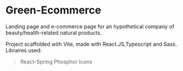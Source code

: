 # Green-Ecommerce

Landing page and e-commerce page for an hypothetical company of beauty/health-related natural products.

Project scaffolded with Vite, made with React.JS,Typescript and Sass.
Libraires used: 
>React-Spring
>Phosphor Icons
